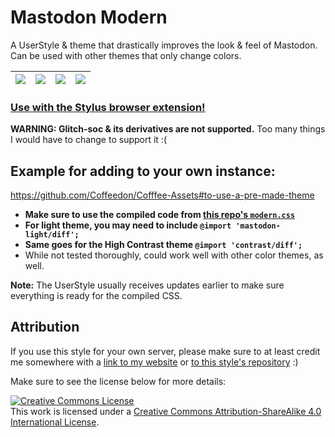 # Mastodon Modern
A UserStyle & theme that drastically improves the look & feel of Mastodon. Can be used with other themes that only change colors.

| ![](https://codeberg.org/Freeplay/UserStyles/raw/branch/main/mastodon/images/mastodon-modern.png) | ![](https://codeberg.org/Freeplay/UserStyles/raw/branch/main/mastodon/images/mastodon-modern-multicolumn.png) | ![](https://codeberg.org/Freeplay/UserStyles/raw/branch/main/mastodon/images/mastodon-modern-post.png) | ![](https://codeberg.org/Freeplay/UserStyles/raw/branch/main/mastodon/images/mastodon-modern-post-dark.png) |
| --- | --- | --- | --- |

### **[Use with the Stylus browser extension!](https://userstyles.world/style/4773)**

**WARNING: Glitch-soc & its derivatives are not supported.** Too many things I would have to change to support it :(


## Example for adding to your own instance:

https://github.com/Coffeedon/Cofffee-Assets#to-use-a-pre-made-theme

- **Make sure to use the compiled code from [this repo's `modern.css`](https://codeberg.org/Freeplay/UserStyles/src/branch/main/mastodon/modern.css)**
- **For light theme, you may need to include `@import 'mastodon-light/diff';`**
- **Same goes for the High Contrast theme `@import 'contrast/diff';`**
- While not tested thoroughly, could work well with other color themes, as well. 

**Note:** The UserStyle usually receives updates earlier to make sure everything is ready for the compiled CSS. 

## Attribution
If you use this style for your own server, please make sure to at least credit me somewhere with a [link to my website](https://freeplay.codeberg.page/) or [to this style's repository](https://codeberg.org/Freeplay/UserStyles/src/branch/main/mastodon) :)

Make sure to see the license below for more details:

<a rel="license" href="http://creativecommons.org/licenses/by-sa/4.0/"><img alt="Creative Commons License" style="border-width:0" src="https://i.creativecommons.org/l/by-sa/4.0/88x31.png" /></a><br />This work is licensed under a <a rel="license" href="http://creativecommons.org/licenses/by-sa/4.0/">Creative Commons Attribution-ShareAlike 4.0 International License</a>. 